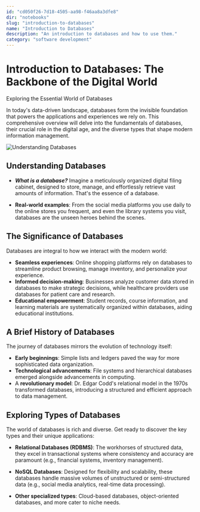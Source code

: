 ```yaml
---
id: "cd050f26-7d18-4505-aa98-f46aa8a3dfe8"
dir: "notebooks"
slug: "introduction-to-databases"
name: "Introduction to Databases"
description: "An introduction to databases and how to use them."
category: "software development"
---
```


# Introduction to Databases: The Backbone of the Digital World

Exploring the Essential World of Databases

In today's data-driven landscape, databases form the invisible foundation that powers the applications and experiences we rely on. This comprehensive overview will delve into the fundamentals of databases, their crucial role in the digital age, and the diverse types that shape modern information management.

![Understanding Databases](https://i.imgur.com/xsIwdFE.png)

## Understanding Databases

- **_What is a database?_** Imagine a meticulously organized digital filing cabinet, designed to store, manage, and effortlessly retrieve vast amounts of information. That's the essence of a database.

- **Real-world examples**: From the social media platforms you use daily to the online stores you frequent, and even the library systems you visit, databases are the unseen heroes behind the scenes.

## The Significance of Databases

Databases are integral to how we interact with the modern world:

- **Seamless experiences**: Online shopping platforms rely on databases to streamline product browsing, manage inventory, and personalize your experience.
- **Informed decision-making**: Businesses analyze customer data stored in databases to make strategic decisions, while healthcare providers use databases for patient care and research.
- **Educational empowerment**: Student records, course information, and learning materials are systematically organized within databases, aiding educational institutions.

## A Brief History of Databases

The journey of databases mirrors the evolution of technology itself:

- **Early beginnings**: Simple lists and ledgers paved the way for more sophisticated data organization.
- **Technological advancements**: File systems and hierarchical databases emerged alongside advancements in computing.
- A **revolutionary model**: Dr. Edgar Codd's relational model in the 1970s transformed databases, introducing a structured and efficient approach to data management.

## Exploring Types of Databases

The world of databases is rich and diverse. Get ready to discover the key types and their unique applications:

- **Relational Databases (RDBMS)**: The workhorses of structured data, they excel in transactional systems where consistency and accuracy are paramount (e.g., financial systems, inventory management).

- **NoSQL Databases**: Designed for flexibility and scalability, these databases handle massive volumes of unstructured or semi-structured data (e.g., social media analytics, real-time data processing).

- **Other specialized types**: Cloud-based databases, object-oriented databases, and more cater to niche needs.
